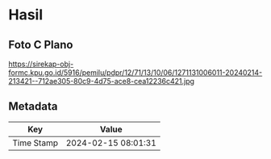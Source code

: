 # Hasil

## Foto C Plano

https://sirekap-obj-formc.kpu.go.id/5916/pemilu/pdpr/12/71/13/10/06/1271131006011-20240214-213421--712ae305-80c9-4d75-ace8-cea12236c421.jpg


## Metadata

| Key        | Value               |
| ---------- | ------------------- |
| Time Stamp | 2024-02-15 08:01:31 |



